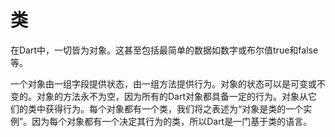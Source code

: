 # 类

在Dart中，一切皆为对象。这甚至包括最简单的数据如数字或布尔值true和false等。   

一个对象由一组字段提供状态，由一组方法提供行为。对象的状态可以是可变或不变的。对象的方法永不为空，因为所有的Dart对象都具备一定的行为。对象从它们的类中获得行为。每个对象都有一个类，我们将之表述为“对象是类的一个实例”。因为每个对象都有一个决定其行为的类，所以Dart是一门基于类的语言。   

